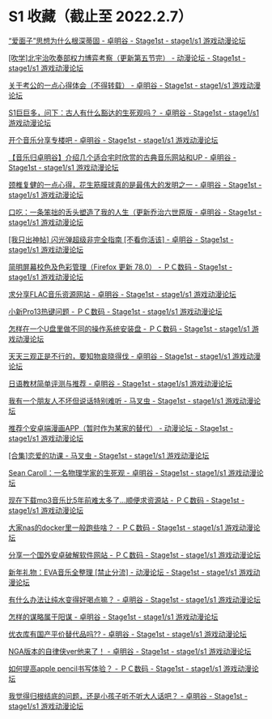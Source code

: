 # S1 收藏（截止至 2022.2.7）

[“爱面子”思想为什么根深蒂固 - 卓明谷 - Stage1st - stage1/s1 游戏动漫论坛](https://bbs.saraba1st.com/2b/thread-1914013-1-1.html)

[[吹学]北宇治吹奏部权力博弈考察（更新第五节完） - 动漫论坛 - Stage1st - stage1/s1 游戏动漫论坛](https://bbs.saraba1st.com/2b/thread-1806922-1-1.html)

[关于考公的一点心得体会（不得转载） - 卓明谷 - Stage1st - stage1/s1 游戏动漫论坛](https://bbs.saraba1st.com/2b/thread-1916776-1-1.html)

[S1巨巨多，问下：古人有什么豁达的生死观吗？ - 卓明谷 - Stage1st - stage1/s1 游戏动漫论坛](https://bbs.saraba1st.com/2b/thread-1921677-1-1.html)

[开个音乐分享专楼吧 - 卓明谷 - Stage1st - stage1/s1 游戏动漫论坛](https://bbs.saraba1st.com/2b/thread-1933900-1-1.html)

[【音乐归卓明谷】介绍几个适合宅时欣赏的古典音乐网站和UP - 卓明谷 - Stage1st - stage1/s1 游戏动漫论坛](https://bbs.saraba1st.com/2b/thread-1919204-1-1.html)

[颈椎复健的一点心得，花生筋膜球真的是最伟大的发明之一 - 卓明谷 - Stage1st - stage1/s1 游戏动漫论坛](https://bbs.saraba1st.com/2b/thread-1854994-1-1.html)

[口吃：一条笨拙的舌头塑造了我的人生（更新乔治六世原版 - 卓明谷 - Stage1st - stage1/s1 游戏动漫论坛](https://bbs.saraba1st.com/2b/thread-604871-1-1.html)

[[我只出神帖] 闪光弹超级非完全指南 [不看你活该] - 卓明谷 - Stage1st - stage1/s1 游戏动漫论坛](https://bbs.saraba1st.com/2b/thread-576443-1-1.html)

[简明屏幕校色及色彩管理（Firefox 更新 78.0） - ＰＣ数码 - Stage1st - stage1/s1 游戏动漫论坛](https://bbs.saraba1st.com/2b/thread-1157782-1-1.html)

[求分享FLAC音乐资源网站 - 卓明谷 - Stage1st - stage1/s1 游戏动漫论坛](https://bbs.saraba1st.com/2b/thread-1945177-1-1.html)

[小新Pro13热键问题 - ＰＣ数码 - Stage1st - stage1/s1 游戏动漫论坛](https://bbs.saraba1st.com/2b/thread-1945156-1-1.html)

[怎样在一个U盘里做不同的操作系统安装盘 - ＰＣ数码 - Stage1st - stage1/s1 游戏动漫论坛](https://bbs.saraba1st.com/2b/thread-1953310-1-1.html)

[天天三观正是不行的，要知物哀晓得伐 - 卓明谷 - Stage1st - stage1/s1 游戏动漫论坛](https://bbs.saraba1st.com/2b/thread-1953933-1-1.html)

[日语教材简单评测与推荐 - 卓明谷 - Stage1st - stage1/s1 游戏动漫论坛](https://bbs.saraba1st.com/2b/thread-1932292-1-1.html)

[我有一个朋友人不坏但说话特别难听 - 马叉虫 - Stage1st - stage1/s1 游戏动漫论坛](https://bbs.saraba1st.com/2b/thread-1953067-1-1.html)

[推荐个安卓端漫画APP（暂时作为某家的替代） - 动漫论坛 - Stage1st - stage1/s1 游戏动漫论坛](https://bbs.saraba1st.com/2b/thread-1992647-1-1.html)

[[合集]恋爱的功课 - 马叉虫 - Stage1st - stage1/s1 游戏动漫论坛](https://bbs.saraba1st.com/2b/thread-1104808-1-1.html)

[Sean Caroll：一名物理学家的生死观 - 卓明谷 - Stage1st - stage1/s1 游戏动漫论坛](https://bbs.saraba1st.com/2b/thread-1323144-1-1.html)

[现在下载mp3音乐比5年前难太多了...顺便求资源站 - ＰＣ数码 - Stage1st - stage1/s1 游戏动漫论坛](https://bbs.saraba1st.com/2b/thread-1978589-1-1.html)

[大家nas的docker里一般跑些啥？ - ＰＣ数码 - Stage1st - stage1/s1 游戏动漫论坛](https://bbs.saraba1st.com/2b/thread-1979279-1-1.html)

[分享一个国外安卓破解软件网站 - ＰＣ数码 - Stage1st - stage1/s1 游戏动漫论坛](https://bbs.saraba1st.com/2b/thread-2030034-1-1.html)

[新年礼物：EVA音乐全整理 [禁止分流] - 动漫论坛 - Stage1st - stage1/s1 游戏动漫论坛](https://bbs.saraba1st.com/2b/thread-2045970-1-1.html)

[有什么办法让纯水变得好喝点嘛？ - 卓明谷 - Stage1st - stage1/s1 游戏动漫论坛](https://bbs.saraba1st.com/2b/thread-2034490-1-1.html)

[怎样的谋略属于阳谋 - 卓明谷 - Stage1st - stage1/s1 游戏动漫论坛](https://bbs.saraba1st.com/2b/thread-2031389-1-1.html)

[优衣库有国产平价替代品吗?? - 卓明谷 - Stage1st - stage1/s1 游戏动漫论坛](https://bbs.saraba1st.com/2b/thread-2032074-1-1.html)

[NGA版本的自律侠ver他来了！ - 卓明谷 - Stage1st - stage1/s1 游戏动漫论坛](https://bbs.saraba1st.com/2b/thread-2029522-1-1.html)

[如何提高apple pencil书写体验？ - ＰＣ数码 - Stage1st - stage1/s1 游戏动漫论坛](https://bbs.saraba1st.com/2b/thread-2028990-1-1.html)

[我觉得归根结底的问题，还是小孩子听不听大人话吧？ - 卓明谷 - Stage1st - stage1/s1 游戏动漫论坛](https://bbs.saraba1st.com/2b/thread-2023833-1-1.html)